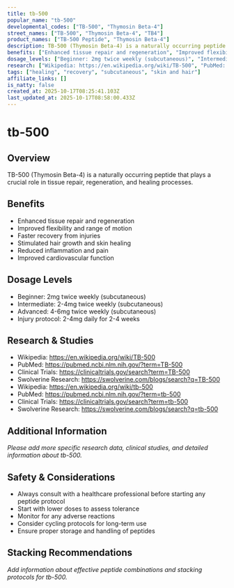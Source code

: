 ```yaml
---
title: tb-500
popular_name: "tb-500"
developmental_codes: ["TB-500", "Thymosin Beta-4"]
street_names: ["TB-500", "Thymosin Beta-4", "TB4"]
product_names: ["TB-500 Peptide", "Thymosin Beta-4"]
description: TB-500 (Thymosin Beta-4) is a naturally occurring peptide that plays a crucial role in tissue repair, regeneration, and healing processes.
benefits: ["Enhanced tissue repair and regeneration", "Improved flexibility and range of motion", "Faster recovery from injuries", "Stimulated hair growth and skin healing", "Reduced inflammation and pain", "Improved cardiovascular function"]
dosage_levels: ["Beginner: 2mg twice weekly (subcutaneous)", "Intermediate: 2-4mg twice weekly (subcutaneous)", "Advanced: 4-6mg twice weekly (subcutaneous)", "Injury protocol: 2-4mg daily for 2-4 weeks"]
research: ["Wikipedia: https://en.wikipedia.org/wiki/TB-500", "PubMed: https://pubmed.ncbi.nlm.nih.gov/?term=TB-500", "Clinical Trials: https://clinicaltrials.gov/search?term=TB-500", "Swolverine Research: https://swolverine.com/blogs/search?q=TB-500", "Wikipedia: https://en.wikipedia.org/wiki/tb-500", "PubMed: https://pubmed.ncbi.nlm.nih.gov/?term=tb-500", "Clinical Trials: https://clinicaltrials.gov/search?term=tb-500", "Swolverine Research: https://swolverine.com/blogs/search?q=tb-500"]
tags: ["healing", "recovery", "subcutaneous", "skin and hair"]
affiliate_links: []
is_natty: false
created_at: 2025-10-17T08:25:41.103Z
last_updated_at: 2025-10-17T08:58:00.433Z
---
```


# tb-500

## Overview
TB-500 (Thymosin Beta-4) is a naturally occurring peptide that plays a crucial role in tissue repair, regeneration, and healing processes.

## Benefits
- Enhanced tissue repair and regeneration
- Improved flexibility and range of motion
- Faster recovery from injuries
- Stimulated hair growth and skin healing
- Reduced inflammation and pain
- Improved cardiovascular function

## Dosage Levels
- Beginner: 2mg twice weekly (subcutaneous)
- Intermediate: 2-4mg twice weekly (subcutaneous)
- Advanced: 4-6mg twice weekly (subcutaneous)
- Injury protocol: 2-4mg daily for 2-4 weeks

## Research & Studies
- Wikipedia: https://en.wikipedia.org/wiki/TB-500
- PubMed: https://pubmed.ncbi.nlm.nih.gov/?term=TB-500
- Clinical Trials: https://clinicaltrials.gov/search?term=TB-500
- Swolverine Research: https://swolverine.com/blogs/search?q=TB-500
- Wikipedia: https://en.wikipedia.org/wiki/tb-500
- PubMed: https://pubmed.ncbi.nlm.nih.gov/?term=tb-500
- Clinical Trials: https://clinicaltrials.gov/search?term=tb-500
- Swolverine Research: https://swolverine.com/blogs/search?q=tb-500

## Additional Information
*Please add more specific research data, clinical studies, and detailed information about tb-500.*

## Safety & Considerations
- Always consult with a healthcare professional before starting any peptide protocol
- Start with lower doses to assess tolerance
- Monitor for any adverse reactions
- Consider cycling protocols for long-term use
- Ensure proper storage and handling of peptides

## Stacking Recommendations
*Add information about effective peptide combinations and stacking protocols for tb-500.*
